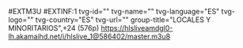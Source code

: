 #EXTM3U
#EXTINF:1 tvg-id="" tvg-name="" tvg-language="ES" tvg-logo="" tvg-country="ES" tvg-url="" group-title="LOCALES Y MINORITARIOS",+24 (576p)
https://hlsliveamdgl0-lh.akamaihd.net/i/hlslive_1@586402/master.m3u8

